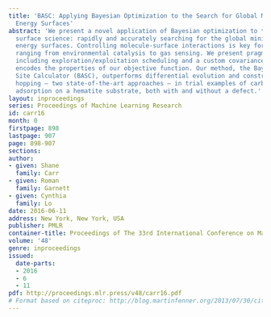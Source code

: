 ```yaml
---
title: 'BASC: Applying Bayesian Optimization to the Search for Global Minima on Potential
  Energy Surfaces'
abstract: 'We present a novel application of Bayesian optimization to the field of
  surface science: rapidly and accurately searching for the global minimum on potential
  energy surfaces. Controlling molecule-surface interactions is key for applications
  ranging from environmental catalysis to gas sensing. We present pragmatic techniques,
  including exploration/exploitation scheduling and a custom covariance kernel that
  encodes the properties of our objective function. Our method, the Bayesian Active
  Site Calculator (BASC), outperforms differential evolution and constrained minima
  hopping – two state-of-the-art approaches – in trial examples of carbon monoxide
  adsorption on a hematite substrate, both with and without a defect.'
layout: inproceedings
series: Proceedings of Machine Learning Research
id: carr16
month: 0
firstpage: 898
lastpage: 907
page: 898-907
sections: 
author:
- given: Shane
  family: Carr
- given: Roman
  family: Garnett
- given: Cynthia
  family: Lo
date: 2016-06-11
address: New York, New York, USA
publisher: PMLR
container-title: Proceedings of The 33rd International Conference on Machine Learning
volume: '48'
genre: inproceedings
issued:
  date-parts:
  - 2016
  - 6
  - 11
pdf: http://proceedings.mlr.press/v48/carr16.pdf
# Format based on citeproc: http://blog.martinfenner.org/2013/07/30/citeproc-yaml-for-bibliographies/
---
```


